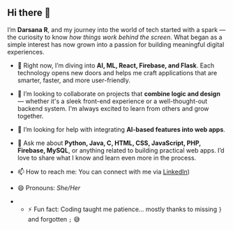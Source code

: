 ## Hi there 👋

I’m **Darsana R**, and my journey into the world of tech started with a spark — the curiosity to know *how things work behind the screen*. What began as a simple interest has now grown into a passion for building meaningful digital experiences.

<!--
**Darsana-Ramesh/Darsana-Ramesh** is a ✨ _special_ ✨ repository because its `README.md` (this file) appears on your GitHub profile.
-->
  
- 🌱 Right now, I’m diving into **AI, ML, React, Firebase, and Flask**. Each technology opens new doors and helps me craft applications that are smarter, faster, and more user-friendly.

- 👯 I’m looking to collaborate on projects that **combine logic and design** — whether it's a sleek front-end experience or a well-thought-out backend system. I'm always excited to learn from others and grow together.

- 🤔 I’m looking for help with integrating **AI-based features into web apps**.

- 💬 Ask me about **Python, Java, C, HTML, CSS, JavaScript, PHP, Firebase, MySQL**, or anything related to building practical web apps. I’d love to share what I know and learn even more in the process.

- 📫 How to reach me: You can connect with me via [LinkedIn](https://www.linkedin.com/in/darsanar/))

- 😄 Pronouns: *She/Her*

- - ⚡ Fun fact: Coding taught me patience… mostly thanks to missing `}` and forgotten `;` 😅

